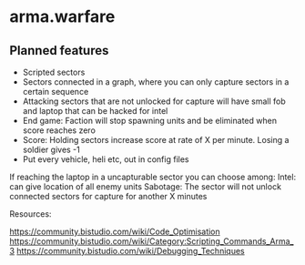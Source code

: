 # arma.warfare

## Planned features

- Scripted sectors
- Sectors connected in a graph, where you can only capture sectors in a certain sequence
- Attacking sectors that are not unlocked for capture will have small fob and laptop that can be hacked for intel
- End game: Faction will stop spawning units and be eliminated when score reaches zero
- Score: Holding sectors increase score at rate of X per minute. Losing a soldier gives -1
- Put every vehicle, heli etc, out in config files

If reaching the laptop in a uncapturable sector you can choose among:
Intel: can give location of all enemy units
Sabotage: The sector will not unlock connected sectors for capture for another X minutes

Resources: 

https://community.bistudio.com/wiki/Code_Optimisation
https://community.bistudio.com/wiki/Category:Scripting_Commands_Arma_3
https://community.bistudio.com/wiki/Debugging_Techniques
